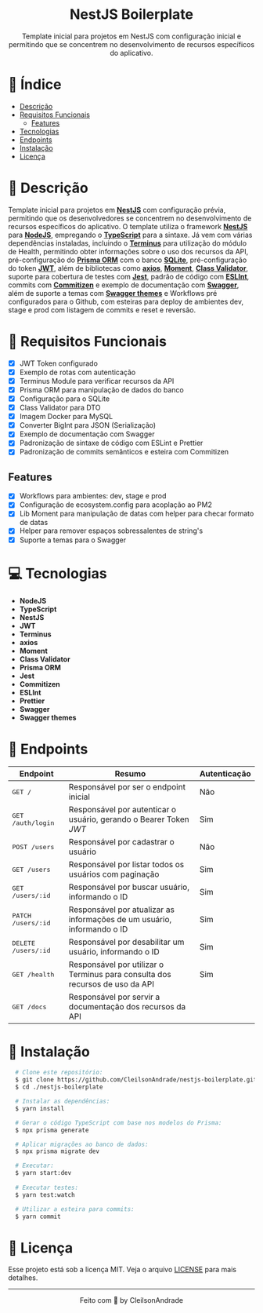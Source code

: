 <div align="center">
  <h1>NestJS Boilerplate</h1>
  <p>Template inicial para projetos em NestJS com configuração inicial e permitindo que se concentrem no desenvolvimento de recursos específicos do aplicativo.</p>
</div>

# 📒 Índice
* [Descrição](#descrição)
* [Requisitos Funcionais](#requisitos)
  * [Features](#features)
* [Tecnologias](#tecnologias)
* [Endpoints](#endpoints)
* [Instalação](#instalação)
* [Licença](#licença)

# 📃 <span id="descrição">Descrição</span>
Template inicial para projetos em [**NestJS**](https://nestjs.com/) com configuração prévia, permitindo que os desenvolvedores se concentrem no desenvolvimento de recursos específicos do aplicativo. O template utiliza o framework [**NestJS**](https://nestjs.com/) para [**NodeJS**](https://nodejs.org/en), empregando o [**TypeScript**](https://www.typescriptlang.org/) para a sintaxe. Já vem com várias dependências instaladas, incluindo o [**Terminus**](https://github.com/nestjs/terminus) para utilização do módulo de Health, permitindo obter informações sobre o uso dos recursos da API, pré-configuração do [**Prisma ORM**](https://www.prisma.io/) com o banco [**SQLite**](https://www.sqlite.org/), pré-configuração do token [**JWT**](https://github.com/nestjs/jwt), além de bibliotecas como [**axios**](https://github.com/axios/axios), [**Moment**](https://momentjs.com/), [**Class Validator**](https://github.com/nestjs/class-validator), suporte para cobertura de testes com [**Jest**](https://jestjs.io/pt-BR/), padrão de código com [**ESLInt**](https://github.com/eslint/eslint), commits com [**Commitizen**](https://github.com/commitizen/cz-cli) e exemplo de documentação com [**Swagger**](https://github.com/nestjs/swagger), além de suporte a temas com [**Swagger themes**](https://github.com/ilyamixaltik/swagger-themes) e Workflows pré configurados para o Github, com esteiras para deploy de ambientes dev, stage e prod com listagem de commits e reset e reversão.

# 📌 <span id="requisitos">Requisitos Funcionais</span>
- [x] JWT Token configurado<br>
- [x] Exemplo de rotas com autenticação<br>
- [x] Terminus Module para verificar recursos da API<br>
- [x] Prisma ORM para manipulação de dados do banco<br>
- [x] Configuração para o SQLite<br>
- [x] Class Validator para DTO<br>
- [x] Imagem Docker para MySQL<br>
- [x] Converter BigInt para JSON (Serialização)<br>
- [x] Exemplo de documentação com Swagger<br>
- [x] Padronização de sintaxe de código com ESLint e Prettier<br>
- [x] Padronização de commits semânticos e esteira com Commitizen<br>

## Features
- [x] Workflows para ambientes: dev, stage e prod<br>
- [x] Configuração de ecosystem.config para acoplação ao PM2<br>
- [x] Lib Moment para manipulação de datas com helper para checar formato de datas<br>
- [x] Helper para remover espaços sobressalentes de string's<br>
- [x] Suporte a temas para o Swagger<br>

# 💻 <span id="tecnologias">Tecnologias</span>
- **NodeJS**
- **TypeScript**
- **NestJS**
- **JWT**
- **Terminus**
- **axios**
- **Moment**
- **Class Validator**
- **Prisma ORM**
- **Jest**
- **Commitizen**
- **ESLInt**
- **Prettier**
- **Swagger**
- **Swagger themes**

# 📍 <span id="endpoints">Endpoints</span>
| Endpoint               | Resumo                                           | Autenticação
|----------------------|------------------------------------------------------|----------------------
| <kbd>GET / </kbd> | Responsável por ser o endpoint inicial | Não
| <kbd>GET /auth/login </kbd> | Responsável por autenticar o usuário, gerando o Bearer Token *JWT* | Sim
| <kbd>POST /users </kbd> | Responsável por cadastrar o usuário| Não
| <kbd>GET /users </kbd> | Responsável por listar todos os usuários com paginação | Sim
| <kbd>GET /users/:id </kbd> | Responsável por buscar usuário, informando o ID | Sim
| <kbd>PATCH /users/:id </kbd> | Responsável por atualizar as informações de um usuário, informando o ID | Sim
| <kbd>DELETE /users/:id </kbd> | Responsável por desabilitar um usuário, informando o ID | Sim
| <kbd>GET /health </kbd> | Responsável por utilizar o Terminus para consulta dos recursos de uso da API | Sim
| <kbd>GET /docs </kbd> | Responsável por servir a documentação dos recursos da API |

# 🚀 <span id="instalação">Instalação</span>
```bash
  # Clone este repositório:
  $ git clone https://github.com/CleilsonAndrade/nestjs-boilerplate.git
  $ cd ./nestjs-boilerplate

  # Instalar as dependências:
  $ yarn install

  # Gerar o código TypeScript com base nos modelos do Prisma:
  $ npx prisma generate

  # Aplicar migrações ao banco de dados:
  $ npx prisma migrate dev

  # Executar:
  $ yarn start:dev
  
  # Executar testes:
  $ yarn test:watch

  # Utilizar a esteira para commits:
  $ yarn commit
```

# 📝 <span id="licença">Licença</span>
Esse projeto está sob a licença MIT. Veja o arquivo [LICENSE](LICENSE) para mais detalhes.

---

<p align="center">
  Feito com 💜 by CleilsonAndrade
</p>
